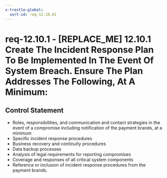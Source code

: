```yaml
---
x-trestle-global:
  sort-id: req-12.10.01
---
```


# req-12.10.1 - \[REPLACE_ME\] 12.10.1 Create The Incident Response Plan To Be Implemented In The Event Of System Breach. Ensure The Plan Addresses The Following, At A Minimum:

## Control Statement

* Roles, responsibilities, and communication and contact strategies
in the event of a compromise including notification of the payment brands, at
a minimum
* Specific incident response procedures
* Business recovery
and continuity procedures
* Data backup processes
* Analysis of legal requirements for reporting compromises
* Coverage and responses of all critical system components
* Reference or inclusion of incident response procedures from the payment
brands.
